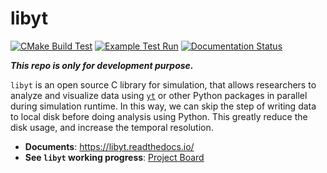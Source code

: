 # libyt
[![CMake Build Test](https://github.com/cindytsai/libyt/actions/workflows/cmake-build-test.yml/badge.svg?branch=main)](https://github.com/cindytsai/libyt/actions/workflows/cmake-build-test.yml)
[![Example Test Run](https://github.com/cindytsai/libyt/actions/workflows/example-test-run.yml/badge.svg?branch=main)](https://github.com/cindytsai/libyt/actions/workflows/example-test-run.yml)
[![Documentation Status](https://readthedocs.org/projects/libyt/badge/?version=latest)](https://libyt.readthedocs.io/en/latest/?badge=latest)

**_This repo is only for development purpose._**

`libyt` is an open source C library for simulation, that allows researchers to analyze and visualize data using [`yt`](https://yt-project.org/) or other Python packages in parallel during simulation runtime. In this way, we can skip the step of writing data to local disk before doing analysis using Python. This greatly reduce the disk usage, and increase the temporal resolution.

- **Documents**: https://libyt.readthedocs.io/
- **See `libyt` working progress**: [Project Board](https://github.com/yt-project/libyt/projects/1)
